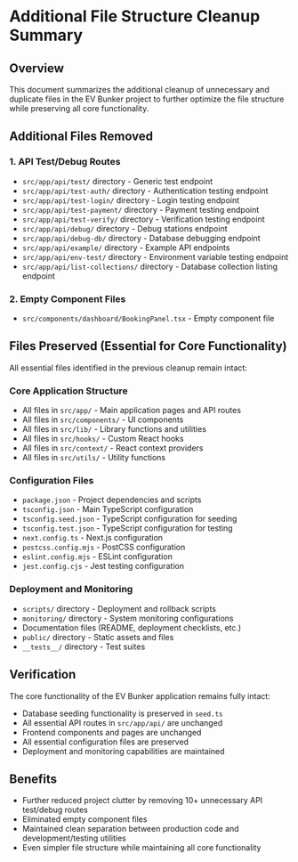 # Additional File Structure Cleanup Summary

## Overview
This document summarizes the additional cleanup of unnecessary and duplicate files in the EV Bunker project to further optimize the file structure while preserving all core functionality.

## Additional Files Removed

### 1. API Test/Debug Routes
- `src/app/api/test/` directory - Generic test endpoint
- `src/app/api/test-auth/` directory - Authentication testing endpoint
- `src/app/api/test-login/` directory - Login testing endpoint
- `src/app/api/test-payment/` directory - Payment testing endpoint
- `src/app/api/test-verify/` directory - Verification testing endpoint
- `src/app/api/debug/` directory - Debug stations endpoint
- `src/app/api/debug-db/` directory - Database debugging endpoint
- `src/app/api/example/` directory - Example API endpoints
- `src/app/api/env-test/` directory - Environment variable testing endpoint
- `src/app/api/list-collections/` directory - Database collection listing endpoint

### 2. Empty Component Files
- `src/components/dashboard/BookingPanel.tsx` - Empty component file

## Files Preserved (Essential for Core Functionality)

All essential files identified in the previous cleanup remain intact:

### Core Application Structure
- All files in `src/app/` - Main application pages and API routes
- All files in `src/components/` - UI components
- All files in `src/lib/` - Library functions and utilities
- All files in `src/hooks/` - Custom React hooks
- All files in `src/context/` - React context providers
- All files in `src/utils/` - Utility functions

### Configuration Files
- `package.json` - Project dependencies and scripts
- `tsconfig.json` - Main TypeScript configuration
- `tsconfig.seed.json` - TypeScript configuration for seeding
- `tsconfig.test.json` - TypeScript configuration for testing
- `next.config.ts` - Next.js configuration
- `postcss.config.mjs` - PostCSS configuration
- `eslint.config.mjs` - ESLint configuration
- `jest.config.cjs` - Jest testing configuration

### Deployment and Monitoring
- `scripts/` directory - Deployment and rollback scripts
- `monitoring/` directory - System monitoring configurations
- Documentation files (README, deployment checklists, etc.)
- `public/` directory - Static assets and files
- `__tests__/` directory - Test suites

## Verification
The core functionality of the EV Bunker application remains fully intact:
- Database seeding functionality is preserved in `seed.ts`
- All essential API routes in `src/app/api/` are unchanged
- Frontend components and pages are unchanged
- All essential configuration files are preserved
- Deployment and monitoring capabilities are maintained

## Benefits
- Further reduced project clutter by removing 10+ unnecessary API test/debug routes
- Eliminated empty component files
- Maintained clean separation between production code and development/testing utilities
- Even simpler file structure while maintaining all core functionality